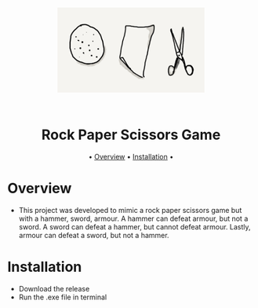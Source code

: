 <h1 align="center">
  <p float="left">
  <img src="rock-paper-scissors-items.png" alt="Rock Paper Scissors Game" width="300" />
</p>
  <br>
  Rock Paper Scissors Game
  <br>
</h1>


<p align="center">
  •
  <a href="#overview">Overview</a>
  •
  <a href="#installation">Installation</a>
  •
</p>

# Overview

- This project was developed to mimic a rock paper scissors game but with a hammer, sword, armour. A hammer can defeat armour, but not a sword. A sword can defeat a hammer, but cannot defeat armour. Lastly, armour can defeat a sword, but not a hammer.

# Installation
- Download the release 
- Run the .exe file in terminal



